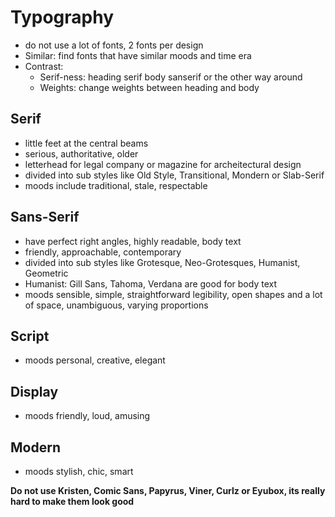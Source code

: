 # Typography
- do not use a lot of fonts, 2 fonts per design
- Similar: find fonts that have similar moods and time era
- Contrast:
    - Serif-ness: heading serif body sanserif or the other way around
    - Weights: change weights between heading and body
## Serif
- little feet at the central beams
- serious, authoritative, older
- letterhead for legal company or magazine for archeitectural design
- divided into sub styles like Old Style, Transitional, Mondern or Slab-Serif
- moods include traditional, stale, respectable

## Sans-Serif
- have perfect right angles, highly readable, body text
- friendly, approachable, contemporary
- divided into sub styles like Grotesque, Neo-Grotesques, Humanist, Geometric
- Humanist: Gill Sans, Tahoma, Verdana are good for body text
- moods sensible, simple, straightforward
legibility, open shapes and a lot of space, unambiguous, varying proportions
## Script
- moods personal, creative, elegant
## Display
- moods friendly, loud, amusing

## Modern
- moods stylish, chic, smart


**Do not use Kristen, Comic Sans, Papyrus, Viner, Curlz or Eyubox, its really hard to make them look good**